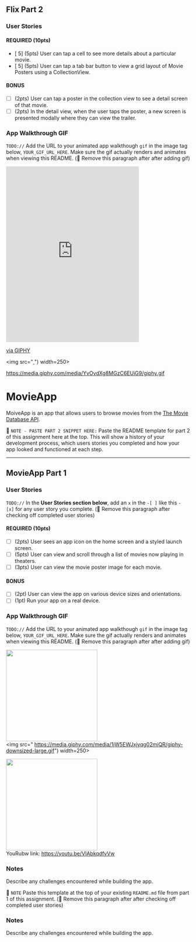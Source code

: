 
## Flix Part 2

### User Stories

#### REQUIRED (10pts)
- [ 5] (5pts) User can tap a cell to see more details about a particular movie.
- [ 5] (5pts) User can tap a tab bar button to view a grid layout of Movie Posters using a CollectionView.

#### BONUS
- [ ] (2pts) User can tap a poster in the collection view to see a detail screen of that movie.
- [ ] (2pts) In the detail view, when the user taps the poster, a new screen is presented modally where they can view the trailer.

### App Walkthrough GIF
`TODO://` Add the URL to your animated app walkthough `gif` in the image tag below, `YOUR_GIF_URL_HERE`. Make sure the gif actually renders and animates when viewing this README. (🚫 Remove this paragraph after after adding gif)

<iframe src="https://giphy.com/embed/YvOvdXg8MGzC6EUiG9" width="364" height="480" frameBorder="0" class="giphy-embed" allowFullScreen></iframe><p><a href="https://giphy.com/gifs/YvOvdXg8MGzC6EUiG9">via GIPHY</a></p>

<img src="[
](https://media.giphy.com/media/YvOvdXg8MGzC6EUiG9/giphy.gif)")
     width=250><br>
 
 https://media.giphy.com/media/YvOvdXg8MGzC6EUiG9/giphy.gif
 




# MovieApp


MoiveApp is an app that allows users to browse movies from the [The Movie Database API](http://docs.themoviedb.apiary.io/#).

📝 `NOTE - PASTE PART 2 SNIPPET HERE:` Paste the README template for part 2 of this assignment here at the top. This will show a history of your development process, which users stories you completed and how your app looked and functioned at each step.

---

## MovieApp Part 1

### User Stories
`TODO://` In the **User Stories section below**, add an `x` in the `-[ ]` like this `- [x]` for any user story you complete. (🚫 Remove this paragraph after checking off completed user stories)

#### REQUIRED (10pts)
- [ ] (2pts) User sees an app icon on the home screen and a styled launch screen.
- [ ] (5pts) User can view and scroll through a list of movies now playing in theaters.
- [ ] (3pts) User can view the movie poster image for each movie.

#### BONUS
- [ ] (2pt) User can view the app on various device sizes and orientations.
- [ ] (1pt) Run your app on a real device.

### App Walkthrough GIF
`TODO://` Add the URL to your animated app walkthough `gif` in the image tag below, `YOUR_GIF_URL_HERE`. Make sure the gif actually renders and animates when viewing this README. (🚫 Remove this paragraph after after adding gif)

<img src="http://recordit.co/F2pGN0JuI3" width=250><br>
<img src="
https://media.giphy.com/media/1jW5EWJxjyqg02miQR/giphy-downsized-large.gif")
 width=250><br>

<img src="https://youtube.com/shorts/VIAbkqdfvVw?feature=share" width=250><br>
YouRubw link:
https://youtu.be/VIAbkqdfvVw

### Notes
Describe any challenges encountered while building the app.


📝 `NOTE` Paste this template at the top of your existing `README.md` file from part 1 of this assignment. (🚫 Remove this paragraph after after checking off completed user stories)



### Notes
Describe any challenges encountered while building the app.
